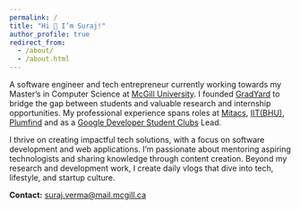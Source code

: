 ```yaml
---
permalink: /
title: "Hi 👋 I’m Suraj!"
author_profile: true
redirect_from: 
  - /about/
  - /about.html
---
```

A software engineer and tech entrepreneur currently working towards my Master’s in Computer Science at [McGill University](https://mcgill.ca). I founded [GradYard](gradyard.substack.com) to bridge the gap between students and valuable research and internship opportunities. My professional experience spans roles at [Mitacs](https://www.mitacs.ca), [IIT(BHU)](https://www.iitbhu.ac.in/), [Plumfind](https://www.plumfind.com/) and as a [Google Developer Student Clubs](https://developers.google.com/community/gdsc) Lead. 

I thrive on creating impactful tech solutions, with a focus on software development and web applications. I’m passionate about mentoring aspiring technologists and sharing knowledge through content creation. Beyond my research and development work, I create daily vlogs that dive into tech, lifestyle, and startup culture.

**Contact:**
[suraj.verma@mail.mcgill.ca](mailto:suraj.verma@mail.mcgill.ca)
